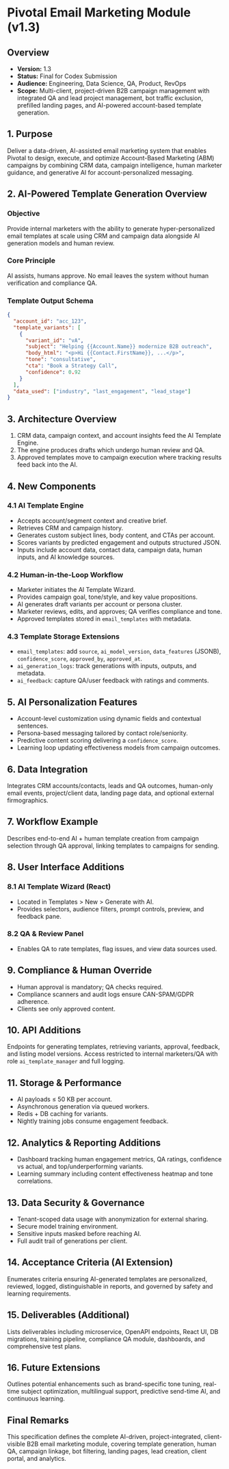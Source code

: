 # Pivotal Email Marketing Module (v1.3)

## Overview
- **Version:** 1.3
- **Status:** Final for Codex Submission
- **Audience:** Engineering, Data Science, QA, Product, RevOps
- **Scope:** Multi-client, project-driven B2B campaign management with integrated QA and lead project management, bot traffic exclusion, prefilled landing pages, and AI-powered account-based template generation.

## 1. Purpose
Deliver a data-driven, AI-assisted email marketing system that enables Pivotal to design, execute, and optimize Account-Based Marketing (ABM) campaigns by combining CRM data, campaign intelligence, human marketer guidance, and generative AI for account-personalized messaging.

## 2. AI-Powered Template Generation Overview
### Objective
Provide internal marketers with the ability to generate hyper-personalized email templates at scale using CRM and campaign data alongside AI generation models and human review.

### Core Principle
AI assists, humans approve. No email leaves the system without human verification and compliance QA.

### Template Output Schema
```json
{
  "account_id": "acc_123",
  "template_variants": [
    {
      "variant_id": "vA",
      "subject": "Helping {{Account.Name}} modernize B2B outreach",
      "body_html": "<p>Hi {{Contact.FirstName}}, ...</p>",
      "tone": "consultative",
      "cta": "Book a Strategy Call",
      "confidence": 0.92
    }
  ],
  "data_used": ["industry", "last_engagement", "lead_stage"]
}
```

## 3. Architecture Overview
1. CRM data, campaign context, and account insights feed the AI Template Engine.
2. The engine produces drafts which undergo human review and QA.
3. Approved templates move to campaign execution where tracking results feed back into the AI.

## 4. New Components
### 4.1 AI Template Engine
- Accepts account/segment context and creative brief.
- Retrieves CRM and campaign history.
- Generates custom subject lines, body content, and CTAs per account.
- Scores variants by predicted engagement and outputs structured JSON.
- Inputs include account data, contact data, campaign data, human inputs, and AI knowledge sources.

### 4.2 Human-in-the-Loop Workflow
- Marketer initiates the AI Template Wizard.
- Provides campaign goal, tone/style, and key value propositions.
- AI generates draft variants per account or persona cluster.
- Marketer reviews, edits, and approves; QA verifies compliance and tone.
- Approved templates stored in `email_templates` with metadata.

### 4.3 Template Storage Extensions
- `email_templates`: add `source`, `ai_model_version`, `data_features` (JSONB), `confidence_score`, `approved_by`, `approved_at`.
- `ai_generation_logs`: track generations with inputs, outputs, and metadata.
- `ai_feedback`: capture QA/user feedback with ratings and comments.

## 5. AI Personalization Features
- Account-level customization using dynamic fields and contextual sentences.
- Persona-based messaging tailored by contact role/seniority.
- Predictive content scoring delivering a `confidence_score`.
- Learning loop updating effectiveness models from campaign outcomes.

## 6. Data Integration
Integrates CRM accounts/contacts, leads and QA outcomes, human-only email events, project/client data, landing page data, and optional external firmographics.

## 7. Workflow Example
Describes end-to-end AI + human template creation from campaign selection through QA approval, linking templates to campaigns for sending.

## 8. User Interface Additions
### 8.1 AI Template Wizard (React)
- Located in Templates > New > Generate with AI.
- Provides selectors, audience filters, prompt controls, preview, and feedback pane.

### 8.2 QA & Review Panel
- Enables QA to rate templates, flag issues, and view data sources used.

## 9. Compliance & Human Override
- Human approval is mandatory; QA checks required.
- Compliance scanners and audit logs ensure CAN-SPAM/GDPR adherence.
- Clients see only approved content.

## 10. API Additions
Endpoints for generating templates, retrieving variants, approval, feedback, and listing model versions. Access restricted to internal marketers/QA with role `ai_template_manager` and full logging.

## 11. Storage & Performance
- AI payloads ≤ 50 KB per account.
- Asynchronous generation via queued workers.
- Redis + DB caching for variants.
- Nightly training jobs consume engagement feedback.

## 12. Analytics & Reporting Additions
- Dashboard tracking human engagement metrics, QA ratings, confidence vs actual, and top/underperforming variants.
- Learning summary including content effectiveness heatmap and tone correlations.

## 13. Data Security & Governance
- Tenant-scoped data usage with anonymization for external sharing.
- Secure model training environment.
- Sensitive inputs masked before reaching AI.
- Full audit trail of generations per client.

## 14. Acceptance Criteria (AI Extension)
Enumerates criteria ensuring AI-generated templates are personalized, reviewed, logged, distinguishable in reports, and governed by safety and learning requirements.

## 15. Deliverables (Additional)
Lists deliverables including microservice, OpenAPI endpoints, React UI, DB migrations, training pipeline, compliance QA module, dashboards, and comprehensive test plans.

## 16. Future Extensions
Outlines potential enhancements such as brand-specific tone tuning, real-time subject optimization, multilingual support, predictive send-time AI, and continuous learning.

## Final Remarks
This specification defines the complete AI-driven, project-integrated, client-visible B2B email marketing module, covering template generation, human QA, campaign linkage, bot filtering, landing pages, lead creation, client portal, and analytics.
